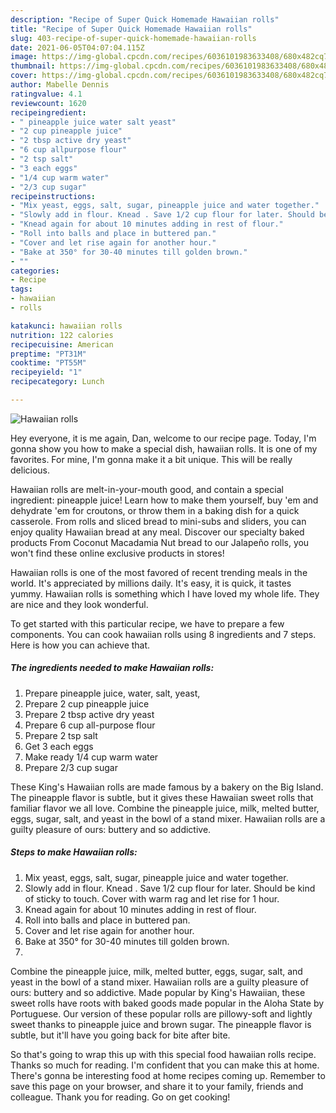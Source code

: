 ```yaml
---
description: "Recipe of Super Quick Homemade Hawaiian rolls"
title: "Recipe of Super Quick Homemade Hawaiian rolls"
slug: 403-recipe-of-super-quick-homemade-hawaiian-rolls
date: 2021-06-05T04:07:04.115Z
image: https://img-global.cpcdn.com/recipes/6036101983633408/680x482cq70/hawaiian-rolls-recipe-main-photo.jpg
thumbnail: https://img-global.cpcdn.com/recipes/6036101983633408/680x482cq70/hawaiian-rolls-recipe-main-photo.jpg
cover: https://img-global.cpcdn.com/recipes/6036101983633408/680x482cq70/hawaiian-rolls-recipe-main-photo.jpg
author: Mabelle Dennis
ratingvalue: 4.1
reviewcount: 1620
recipeingredient:
- " pineapple juice water salt yeast"
- "2 cup pineapple juice"
- "2 tbsp active dry yeast"
- "6 cup allpurpose flour"
- "2 tsp salt"
- "3 each eggs"
- "1/4 cup warm water"
- "2/3 cup sugar"
recipeinstructions:
- "Mix yeast, eggs, salt, sugar, pineapple juice and water together."
- "Slowly add in flour. Knead . Save 1/2 cup flour for later. Should be kind of sticky to touch. Cover with warm rag and let rise for 1 hour."
- "Knead again for about 10 minutes adding in rest of flour."
- "Roll into balls and place in buttered pan."
- "Cover and let rise again for another hour."
- "Bake at 350° for 30-40 minutes till golden brown."
- ""
categories:
- Recipe
tags:
- hawaiian
- rolls

katakunci: hawaiian rolls 
nutrition: 122 calories
recipecuisine: American
preptime: "PT31M"
cooktime: "PT55M"
recipeyield: "1"
recipecategory: Lunch

---
```



![Hawaiian rolls](https://img-global.cpcdn.com/recipes/6036101983633408/680x482cq70/hawaiian-rolls-recipe-main-photo.jpg)

Hey everyone, it is me again, Dan, welcome to our recipe page. Today, I'm gonna show you how to make a special dish, hawaiian rolls. It is one of my favorites. For mine, I'm gonna make it a bit unique. This will be really delicious.

Hawaiian rolls are melt-in-your-mouth good, and contain a special ingredient: pineapple juice! Learn how to make them yourself, buy &#39;em and dehydrate &#39;em for croutons, or throw them in a baking dish for a quick casserole. From rolls and sliced bread to mini-subs and sliders, you can enjoy quality Hawaiian bread at any meal. Discover our specialty baked products From Coconut Macadamia Nut bread to our Jalapeño rolls, you won&#39;t find these online exclusive products in stores!

Hawaiian rolls is one of the most favored of recent trending meals in the world. It's appreciated by millions daily. It's easy, it is quick, it tastes yummy. Hawaiian rolls is something which I have loved my whole life. They are nice and they look wonderful.


To get started with this particular recipe, we have to prepare a few components. You can cook hawaiian rolls using 8 ingredients and 7 steps. Here is how you can achieve that.

<!--inarticleads1-->

##### The ingredients needed to make Hawaiian rolls:

1. Prepare  pineapple juice, water, salt, yeast,
1. Prepare 2 cup pineapple juice
1. Prepare 2 tbsp active dry yeast
1. Prepare 6 cup all-purpose flour
1. Prepare 2 tsp salt
1. Get 3 each eggs
1. Make ready 1/4 cup warm water
1. Prepare 2/3 cup sugar


These King&#39;s Hawaiian rolls are made famous by a bakery on the Big Island. The pineapple flavor is subtle, but it gives these Hawaiian sweet rolls that familiar flavor we all love. Combine the pineapple juice, milk, melted butter, eggs, sugar, salt, and yeast in the bowl of a stand mixer. Hawaiian rolls are a guilty pleasure of ours: buttery and so addictive. 

<!--inarticleads2-->

##### Steps to make Hawaiian rolls:

1. Mix yeast, eggs, salt, sugar, pineapple juice and water together.
1. Slowly add in flour. Knead . Save 1/2 cup flour for later. Should be kind of sticky to touch. Cover with warm rag and let rise for 1 hour.
1. Knead again for about 10 minutes adding in rest of flour.
1. Roll into balls and place in buttered pan.
1. Cover and let rise again for another hour.
1. Bake at 350° for 30-40 minutes till golden brown.
1. 


Combine the pineapple juice, milk, melted butter, eggs, sugar, salt, and yeast in the bowl of a stand mixer. Hawaiian rolls are a guilty pleasure of ours: buttery and so addictive. Made popular by King&#39;s Hawaiian, these sweet rolls have roots with baked goods made popular in the Aloha State by Portuguese. Our version of these popular rolls are pillowy-soft and lightly sweet thanks to pineapple juice and brown sugar. The pineapple flavor is subtle, but it&#39;ll have you going back for bite after bite. 

So that's going to wrap this up with this special food hawaiian rolls recipe. Thanks so much for reading. I'm confident that you can make this at home. There's gonna be interesting food at home recipes coming up. Remember to save this page on your browser, and share it to your family, friends and colleague. Thank you for reading. Go on get cooking!

